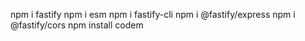 ﻿npm i fastify
npm i esm
npm i fastify-cli
npm i @fastify/express
npm i @fastify/cors
npm install codem
